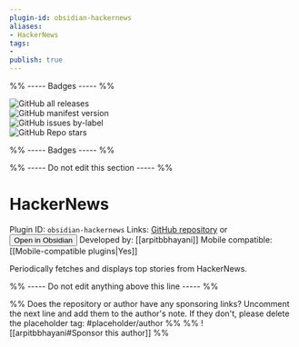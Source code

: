 ```yaml
---
plugin-id: obsidian-hackernews
aliases:
- HackerNews
tags: 
- 
publish: true
---
```


%% ----- Badges ----- %%

![GitHub all releases](https://img.shields.io/github/downloads/arpitbbhayani/obsidian-hackernews/total?color=573E7A&logo=github&style=for-the-badge)   
![GitHub manifest version](https://img.shields.io/github/manifest-json/v/arpitbbhayani/obsidian-hackernews?color=573E7A&logo=github&style=for-the-badge)   
![GitHub issues by-label](https://img.shields.io/github/issues/arpitbbhayani/obsidian-hackernews/help%20wanted?color=573E7A&logo=github&style=for-the-badge)   
![GitHub Repo stars](https://img.shields.io/github/stars/arpitbbhayani/obsidian-hackernews?color=573E7A&logo=github&style=for-the-badge)

%% ----- Badges ----- %%

%% ----- Do not edit this section ----- %%

# HackerNews

Plugin ID: `obsidian-hackernews`
Links: [GitHub repository](https://github.com/arpitbbhayani/obsidian-hackernews) or [<button id=HH>Open in Obsidian</button>](obsidian://goto-plugin?id=obsidian-hackernews)
Developed by: [[arpitbbhayani]]
Mobile compatible: [[Mobile-compatible plugins|Yes]]

Periodically fetches and displays top stories from HackerNews.

%% ----- Do not edit anything above this line ----- %% 

%% Does the repository or author have any sponsoring links? Uncomment the next line and add them to the author's note. If they don't, please delete the placeholder tag: #placeholder/author %%
%% ![[arpitbbhayani#Sponsor this author]] %%

